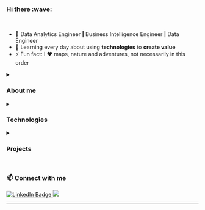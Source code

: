 <div id="header">
  <h3>Hi there :wave:</h3>
    <br/>

 - 💼 Data Analytics Engineer <strong>|</strong> Business Intelligence Engineer <strong>|</strong> Data Engineer <!-- - :fire: Interested in  <strong>Data Analytics Engineer</strong> and <strong>Data Engineering</strong> -->
 - :rocket: Learning every day about using <strong>technologies</strong> to <strong>create value</strong>
 - ⚡ Fun fact: I :heart: maps, nature and adventures, not necessarily in this order
  
</div>

 <details>  
  <summary><h3>About me</h3></summary>
  <p> As a Data Analytics & Business Intelligence Engineer, I thrive on turning data into actionable insights and empowering business decision-making. 

I worked for over 6.5 years using cutting-edge technologies to improve sustainability across the global agricultural commodity supply chain sector on international projects (Latin America, the US, and Europe). In 2 years, of these 6.5, I lived and worked in Stockholm (Sweden). These experiences, therefore, honed my skills in stakeholder engagement and translating business requirements into data pipelines, governance, visualizations, and reporting.

With a passion for learning and a hunger for new challenges, I am shifting gears toward a fast-paced environment. This dynamic environment revolves around equipping decision-makers with accessible information on fundraising, marketing, digital CRMs, and customer behavior. By leveraging this expertise, I will unleash my capabilities in bringing robust, efficient, integrated data models and products to life to unravel intricate business puzzles.

Moreover, my technical expertise includes programming, data ETL/ELT, management, analysis, and visualization, focusing on building efficient data pipelines and reports. I have extensive experience optimizing SQL queries, modeling multi-dimensional data, and using code versioning control. Besides, I speak English fluently (108/120 TOEFL, valid until Feb 2025) and have a great domain of Spanish.

My tech stack includes Python, SQL, AWS, Google Cloud Platform, dbt, Airflow, Tableau, Looker Studio, Metabase, Git/Github, Docker, and Terraform. Moreover, I have extensive experience with GIS and Remote Sensing technologies such as PostGIS, Google Earth Engine, GDAL, GeoPandas, QGIS, and ArcGIS.


Explore my portfolio at https://tomasoak.github.io
 
   </p>
</details>
 
<details>  
<summary><h3>Technologies</h3></summary>
<p align="left"> 
  <a href="https://aws.amazon.com" target="_blank" rel="noreferrer"> 
    <img src="https://raw.githubusercontent.com/devicons/devicon/master/icons/amazonwebservices/amazonwebservices-original-wordmark.svg" alt="aws" width="40" height="40"/> 
  </a> 
  <a href="https://www.gnu.org/software/bash/" target="_blank" rel="noreferrer"> 
    <img src="https://www.vectorlogo.zone/logos/gnu_bash/gnu_bash-icon.svg" alt="bash" width="40" height="40"/> 
  </a> 
  <a href="https://www.docker.com/" target="_blank" rel="noreferrer"> 
    <img src="https://raw.githubusercontent.com/devicons/devicon/master/icons/docker/docker-original-wordmark.svg" alt="docker" width="40" height="40"/> 
  </a> 
  <a href="https://git-scm.com/" target="_blank" rel="noreferrer"> 
    <img src="https://www.vectorlogo.zone/logos/git-scm/git-scm-icon.svg" alt="git" width="40" height="40"/> 
  </a> 
  <a href="https://developer.mozilla.org/en-US/docs/Web/JavaScript" target="_blank" rel="noreferrer"> 
    <img src="https://raw.githubusercontent.com/devicons/devicon/master/icons/javascript/javascript-original.svg" alt="javascript" width="40" height="40"/>
  </a> 
  <a href="https://nodejs.org" target="_blank" rel="noreferrer">
    <img src="https://raw.githubusercontent.com/devicons/devicon/master/icons/nodejs/nodejs-original-wordmark.svg" alt="nodejs" width="40" height="40"/>
  </a> 
  <a href="https://pandas.pydata.org/" target="_blank" rel="noreferrer"> 
    <img src="https://raw.githubusercontent.com/devicons/devicon/2ae2a900d2f041da66e950e4d48052658d850630/icons/pandas/pandas-original.svg" alt="pandas" width="40" height="40"/> 
  </a> 
  <a href="https://www.postgresql.org" target="_blank" rel="noreferrer"> 
    <img src="https://raw.githubusercontent.com/devicons/devicon/master/icons/postgresql/postgresql-original-wordmark.svg" alt="postgresql" width="40" height="40"/>     </a>
  <a href="https://www.python.org" target="_blank" rel="noreferrer">
    <img src="https://raw.githubusercontent.com/devicons/devicon/master/icons/python/python-original.svg" alt="python" width="40" height="40"/>
  </a>
  <a href="https://reactjs.org/" target="_blank" rel="noreferrer">
     <img src="https://raw.githubusercontent.com/devicons/devicon/master/icons/react/react-original-wordmark.svg" alt="react" width="40" height="40"/>
  </a>
  <a href="https://scikit-learn.org/" target="_blank" rel="noreferrer">
    <img src="https://upload.wikimedia.org/wikipedia/commons/0/05/Scikit_learn_logo_small.svg" alt="scikit_learn" width="40" height="40"/>
  </a> 
  <a href="https://seaborn.pydata.org/" target="_blank" rel="noreferrer">
    <img src="https://seaborn.pydata.org/_images/logo-mark-lightbg.svg" alt="seaborn" width="40" height="40"/>
  </a>
</p>
</details>  
       
<details>  
  <summary><h3>Projects</h3></summary>
  <p align="left"> 
    Here you can check some cool projects and public useful code I've been working on
     <h4>Business Intelligence</h4>
       <ul>
        <li> 
          <a href="https://github.com/tomasoak/agricultural_supply_chain_explorer" target="_blank"> Agricultural Supply Chain Explorer </a> - Real-time interactive dashboard (Python, Dash-Plotly, AWS, SQL)
        </li>
      </ul>
    <h4>Software Engineering</h4>
      <ul>
        <li> 
          <a href="https://github.com/tomasoak/gobarber" target="_blank"> GoBarber </a> - Schedule Service for a Hair&Barber shop - (Node.js, React.js, React Native)
        </li>
        <li> <a href="https://geomaniacs-landingpage.netlify.app" target="_blank"> GeoManiacs </a> - GeoSpatial company landing page - (React.js) </li> 
        <li> <a href="http://impacto.imaflora.org/" target="_blank"> Impact </a> -  Socio-environmental projects monitor in the Brazilian Amazon region - (Backend: Node.js, Typescript, GraphQL, JWT Auth) </li> 
      </ul>
<!--  
  <h4>Data Engineering</h4>
    <ul>
        <li> 
          <a href="https://github.com/tomasoak/dataeng_zoomcamp" target="_blank"> Cloud ETL Architecture </a> - End-to-end streaming Data Engineering project (GCP, Terraform, Docker, SQL, Prefect, dbt, Spark, Kafka)
        </li>
     </ul>
-->  
  

  <h4>Packages</h4>
      <ul>
        <li> <a href="https://data-hopper.netlify.app/" target="_blank"> Data Hopper </a> - Python package for data engineering and data wrangling </li>
      </ul>
    
  <h4>Gists</h4>
      <ul>
        <li> <a href="https://gist.github.com/tomasoak/f53d6e13f82ec1e40b6045876ea73deb" target="_blank"> Git alias </a> - Speed up git commands </li>
        <li> <a href="https://gist.github.com/tomasoak/d2c010d6e479f433dae596e48c33c8cd" target="_blank"> Connecting Amazon S3 to PowerBI </a> </li>
      </ul>
  </p>
</details>
  <br/>
<div id="badges">
  <h3> 📫 Connect with me </h3>
  <div id="social-media" >
    <a href="https://www.linkedin.com/in/tomas-carvalho/?locale=en_US">
      <img src="https://img.shields.io/badge/LinkedIn-blue?style=for-the-badge&logo=linkedin&logoColor=white" alt="LinkedIn Badge"/>
    <a/>
     <a href="mailto:tomas.jpeg@gmail.com">
      <img src=https://img.shields.io/badge/Gmail-D14836?style=for-the-badge&logo=gmail&logoColor=white />
     <a/>
  </div>
  </div>
</div>
      
___
    
<!--
**tomasoak/tomasoak** is a ✨ _special_ ✨ repository because its `README.md` (this file) appears on your GitHub profile.

Here are some ideas to get you started:

- 🔭 I’m currently working on ...
- 🌱 I’m currently learning ...
- 👯 I’m looking to collaborate on ...
- 🤔 I’m looking for help with ...
- 💬 Ask me about ...
- 📫 How to reach me: ...
- 😄 Pronouns: ...
- ⚡ Fun fact: ...
-->
